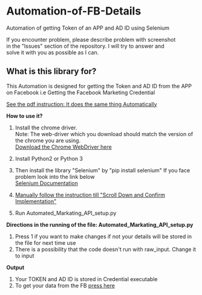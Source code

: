 # Automation-of-FB-Details
Automation of getting Token of an APP and AD ID using Selenium

If you encounter problem, please describe problem with screenshot  
in the "Issues" section of the repository. I will try to answer and  
solve it with you as possible as I can.

## What is this library for?
This Automation is designed for getting the Token and AD ID from the APP on Facebook  i.e Getting the Facebook Marketing Credential

[See the pdf instruction: It does the same thing Automatically](https://github.com/Sherlockof96/Automation-of-FB-Details/blob/master/FB%20Marketing%20API%20Setup.pdf)  

**How to use it?**  

1. Install the chrome driver.<br> Note: The web-driver which you download should match the version of the chrome you are using. <br>
<a href="https://sites.google.com/a/chromium.org/chromedriver/downloads">Download the Chrome WebDriver here</a>

2. Install Python2 or Python 3

3. Then install the library "Selenium" by "pip install selenium" If you face problem look into the link below
<br> <a href="https://selenium-python.readthedocs.io/installation.html">Selenium Documentation</a>

4. [Manually follow the instruction till "Scroll Down and Confirm Implementation"](https://github.com/Sherlockof96/Automation-of-FB-Details/blob/master/FB%20Marketing%20API%20Setup.pdf)  

5. Run Automated_Markating_API_setup.py

**Directions in the running of the file: Automated_Markating_API_setup.py**

1. Press 1 if you want to make changes if not your details will be stored in the file for next time use
2. There is a possibility that the code doesn't run with raw_input. Change it to input 

**Output**

1. Your TOKEN and AD ID is stored in Credential executable
2. To get your data from the FB [press here](https://github.com/KangboLu/request-lib)
